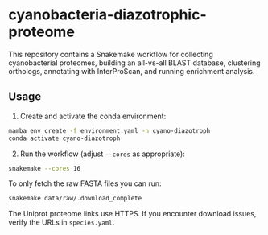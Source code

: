 # cyanobacteria-diazotrophic-proteome

This repository contains a Snakemake workflow for collecting cyanobacterial proteomes,
building an all-vs-all BLAST database, clustering orthologs, annotating with
InterProScan, and running enrichment analysis.

## Usage

1. Create and activate the conda environment:

```bash
mamba env create -f environment.yaml -n cyano-diazotroph
conda activate cyano-diazotroph
```

2. Run the workflow (adjust `--cores` as appropriate):

```bash
snakemake --cores 16
```

To only fetch the raw FASTA files you can run:

```bash
snakemake data/raw/.download_complete
```

The Uniprot proteome links use HTTPS. If you encounter download issues,
verify the URLs in `species.yaml`.
